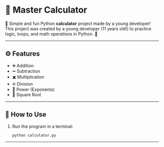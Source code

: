 # 🧮 Master Calculator

🧮 Simple and fun Python **calculator** project made by a young developer!
This project was created by a young developer (11 years old!) to practice logic, loops, and math operations in Python. 🚀

---

## ⚙️ Features
- ➕ Addition  
- ➖ Subtraction  
- ✖️ Multiplication  
- ➗ Division  
- 🌟 Power (Exponents)  
- 🧠 Square Root  

---

## 🧰 How to Use

1. Run the program in a terminal:
   ```bash
   python calculator.py
_______________________________________________
